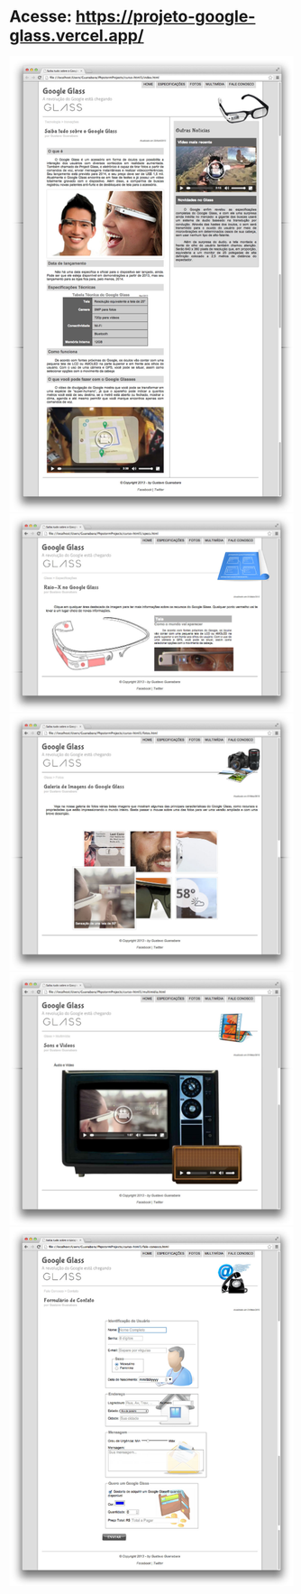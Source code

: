 # Acesse: https://projeto-google-glass.vercel.app/

![](_interface/01-index.jpg)
![](_interface/02-specs.jpg)
![](_interface/03-fotos.jpg)
![](_interface/04-multimidia.jpg)
![](_interface/05-fale-conosco.jpg)
